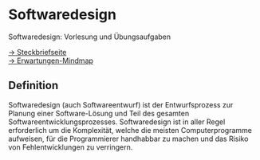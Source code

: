 # Softwaredesign
Softwaredesign: Vorlesung und Übungsaufgaben

[-> Steckbriefseite](https://webuser.hs-furtwangen.de/~del/Softwaredesign/index.php)  
[-> Erwartungen-Mindmap](https://jirkadelloro.github.io/FreeMindViewer/?map=Erwartungen.mm&path=https://jirkadelloro.github.io/Softwaredesign/W18/)  

## Definition 

Softwaredesign (auch Softwareentwurf) ist der Entwurfsprozess zur Planung einer Software-Lösung und Teil des gesamten Softwareentwicklungsprozesses. Softwaredesign ist in aller Regel erforderlich um die Komplexität, welche die meisten Computerprogramme aufweisen, für die Programmierer handhabbar zu machen und das Risiko von Fehlentwicklungen zu verringern.

